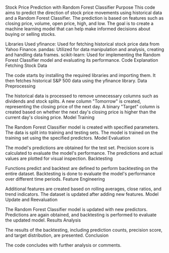 Stock Price Prediction with Random Forest Classifier
Purpose
This code aims to predict the direction of stock price movements using historical data and a Random Forest Classifier. The prediction is based on features such as closing price, volume, open price, high, and low. The goal is to create a machine learning model that can help make informed decisions about buying or selling stocks.

Libraries Used
yfinance: Used for fetching historical stock price data from Yahoo Finance.
pandas: Utilized for data manipulation and analysis, creating and handling data frames.
scikit-learn: Used for implementing the Random Forest Classifier model and evaluating its performance.
Code Explanation
Fetching Stock Data

The code starts by installing the required libraries and importing them.
It then fetches historical S&P 500 data using the yfinance library.
Data Preprocessing

The historical data is processed to remove unnecessary columns such as dividends and stock splits.
A new column "Tomorrow" is created, representing the closing price of the next day.
A binary "Target" column is created based on whether the next day's closing price is higher than the current day's closing price.
Model Training

The Random Forest Classifier model is created with specified parameters.
The data is split into training and testing sets.
The model is trained on the training set using the specified predictors.
Model Evaluation

The model's predictions are obtained for the test set.
Precision score is calculated to evaluate the model's performance.
The predictions and actual values are plotted for visual inspection.
Backtesting

Functions predict and backtest are defined to perform backtesting on the entire dataset.
Backtesting is done to evaluate the model's performance over different time periods.
Feature Engineering

Additional features are created based on rolling averages, close ratios, and trend indicators.
The dataset is updated after adding new features.
Model Update and Reevaluation

The Random Forest Classifier model is updated with new predictors.
Predictions are again obtained, and backtesting is performed to evaluate the updated model.
Results Analysis

The results of the backtesting, including prediction counts, precision score, and target distribution, are presented.
Conclusion

The code concludes with further analysis or comments.
